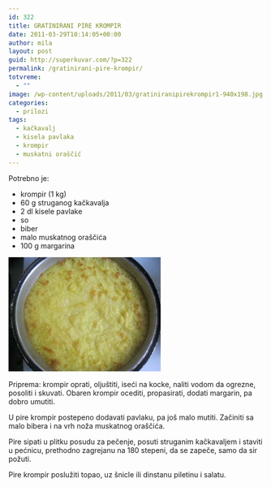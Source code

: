 ```yaml
---
id: 322
title: GRATINIRANI PIRE KROMPIR
date: 2011-03-29T10:14:05+00:00
author: mila
layout: post
guid: http://superkuvar.com/?p=322
permalink: /gratinirani-pire-krompir/
totvreme:
  - ""
image: /wp-content/uploads/2011/03/gratiniranipirekrompir1-940x198.jpg
categories:
  - prilozi
tags:
  - kačkavalj
  - kisela pavlaka
  - krompir
  - muskatni oraščić
---
```

Potrebno je:

  * krompir (1 kg)
  * 60 g struganog kačkavalja
  * 2 dl kisele pavlake
  * so
  * biber
  * malo muskatnog oraščića
  * 100 g margarina

[<img class="alignnone size-medium wp-image-8630" src="/wp-content/uploads/2011/03/gratiniranipirekrompir1-300x225.jpg" alt="gratiniranipirekrompir" width="300" height="225" />](/wp-content/uploads/2011/03/gratiniranipirekrompir1.jpg)

Priprema: krompir oprati, oljuštiti, iseći na kocke, naliti vodom da ogrezne, posoliti i skuvati. Obaren krompir ocediti, propasirati, dodati margarin, pa dobro umutiti.

U pire krompir postepeno dodavati pavlaku, pa još malo mutiti. Začiniti sa malo bibera i na vrh noža muskatnog oraščića.

Pire sipati u plitku posudu za pečenje, posuti struganim kačkavaljem i staviti u pećnicu, prethodno zagrejanu na 180 stepeni, da se zapeče, samo da sir požuti.

Pire krompir poslužiti topao, uz šnicle ili dinstanu piletinu i salatu.